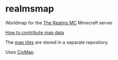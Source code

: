 # realmsmap

Worldmap for the [The Realms MC](https://www.reddit.com/r/TheRealmsMC/wiki/index) Minecraft server

[How to contribute map data](https://github.com/gjum/civmap/wiki/Contributing#how-to-contribute-voxelmap-data)

The [map tiles](https://github.com/realmsmap/tiles)
are stored in a separate repository.

Uses [CivMap](https://github.com/Gjum/CivMap).

